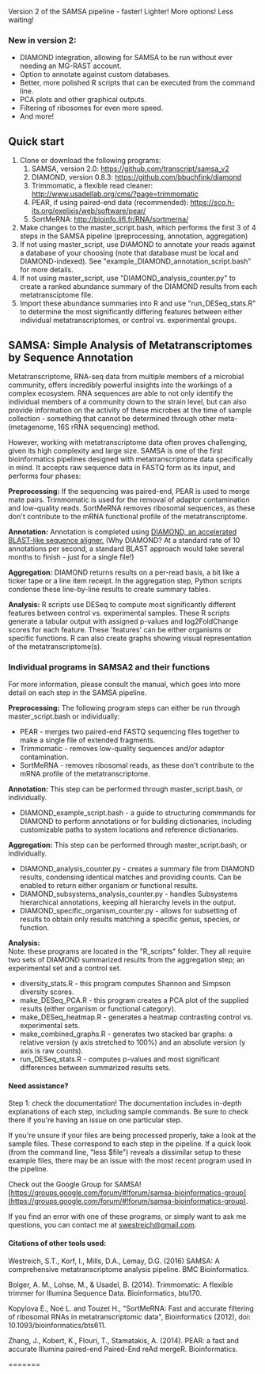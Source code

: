 Version 2 of the SAMSA pipeline - faster!  Lighter!  More options!  Less waiting!  

### New in version 2:
* DIAMOND integration, allowing for SAMSA to be run without ever needing an MG-RAST account.
* Option to annotate against custom databases.
* Better, more polished R scripts that can be executed from the command line.
* PCA plots and other graphical outputs.
* Filtering of ribosomes for even more speed.
* And more!

## Quick start
1. Clone or download the following programs:
	1. SAMSA, version 2.0: https://github.com/transcript/samsa_v2
	2. DIAMOND, version 0.8.3: https://github.com/bbuchfink/diamond
	3. Trimmomatic, a flexible read cleaner: http://www.usadellab.org/cms/?page=trimmomatic
	4. PEAR, if using paired-end data (recommended): https://sco.h-its.org/exelixis/web/software/pear/
	5. SortMeRNA: http://bioinfo.lifl.fr/RNA/sortmerna/
2. Make changes to the master_script.bash, which performs the first 3 of 4 steps in the SAMSA pipeline (preprocessing, annotation, aggregation)
3. If not using master_script, use DIAMOND to annotate your reads against a database of your choosing (note that database must be local and DIAMOND-indexed).  See "example\_DIAMOND\_annotation\_script.bash" for more details.
4. If not using master_script, use "DIAMOND\_analysis\_counter.py" to create a ranked abundance summary of the DIAMOND results from each metatransciptome file.
5. Import these abundance summaries into R and use "run\_DESeq\_stats.R" to determine the most significantly differing features between either individual metatranscriptomes, or control vs. experimental groups.


## SAMSA: Simple Analysis of Metatranscriptomes by Sequence Annotation
Metatranscriptome, RNA-seq data from multiple members of a microbial community, offers incredibly powerful insights into the workings of a complex ecosystem.  RNA sequences are able to not only identify the individual members of a community down to the strain level, but can also provide information on the activity of these microbes at the time of sample collection - something that cannot be determined through other meta- (metagenome, 16S rRNA sequencing) method.  

However, working with metatranscriptome data often proves challenging, given its high complexity and large size.  SAMSA is one of the first bioinformatics pipelines designed with metatranscriptome data specifically in mind.  It accepts raw sequence data in FASTQ form as its input, and performs four phases:

**Preprocessing:** If the sequencing was paired-end, PEAR is used to merge mate pairs.  Trimmomatic is used for the removal of adaptor contamination and low-quality reads.  SortMeRNA removes ribosomal sequences, as these don't contribute to the mRNA functional profile of the metatranscriptome.

**Annotation:** Annotation is completed using [DIAMOND, an accelerated BLAST-like sequence aligner.](https://github.com/bbuchfink/diamond)  (Why DIAMOND?  At a standard rate of 10 annotations per second, a standard BLAST approach would take several months to finish - just for a single file!)

**Aggregation:** DIAMOND returns results on a per-read basis, a bit like a ticker tape or a line item receipt.  In the aggregation step, Python scripts condense these line-by-line results to create summary tables.

**Analysis:** R scripts use DESeq to compute most significantly different features between control vs. experimental samples.  These R scripts generate a tabular output with assigned p-values and log2FoldChange scores for each feature.  These 'features' can be either organisms or specific functions.  R can also create graphs showing visual representation of the metatranscriptome(s).

### Individual programs in SAMSA2 and their functions
For more information, please consult the manual, which goes into more detail on each step in the SAMSA pipeline.

**Preprocessing:** The following program steps can either be run through master_script.bash or individually:

* PEAR - merges two paired-end FASTQ sequencing files together to make a single file of extended fragments.
* Trimmomatic - removes low-quality sequences and/or adaptor contamination.
* SortMeRNA - removes ribosomal reads, as these don't contribute to the mRNA profile of the metatranscriptome.

**Annotation:** This step can be performed through master_script.bash, or individually.

* DIAMOND_example\_script.bash - a guide to structuring commmands for DIAMOND to perform annotations or for building dictionaries, including customizable paths to system locations and reference dictionaries.

**Aggregation:** This step can be performed through master_script.bash, or individually.

* DIAMOND_analysis\_counter.py - creates a summary file from DIAMOND results, condensing identical matches and providing counts.  Can be enabled to return either organism or functional results.
* DIAMOND_subsystems_analysis_counter.py - handles Subsystems hierarchical annotations, keeping all hierarchy levels in the output.
* DIAMOND_specific_organism_counter.py - allows for subsetting of results to obtain only results matching a specific genus, species, or function.

**Analysis:**    
Note: these programs are located in the "R_scripts" folder.  They all require two sets of DIAMOND summarized results from the aggregation step; an experimental set and a control set.

* diversity_stats.R - this program computes Shannon and Simpson diversity scores.
* make_DESeq\_PCA.R - this program creates a PCA plot of the supplied results (either organism or functional category).
* make_DESeq\_heatmap.R - generates a heatmap contrasting control vs. experimental sets.
* make_combined\_graphs.R - generates two stacked bar graphs: a relative version (y axis stretched to 100%) and an absolute version (y axis is raw counts).
* run_DESeq\_stats.R - computes p-values and most significant differences between summarized results sets.

#### Need assistance?    
Step 1: check the documentation!  The documentation includes in-depth explanations of each step, including sample commands.  Be sure to check there if you're having an issue on one particular step.

If you're unsure if your files are being processed properly, take a look at the sample files.  These correspond to each step in the pipeline.  If a quick look (from the command line, "less $file") reveals a dissimilar setup to these example files, there may be an issue with the most recent program used in the pipeline.

Check out the Google Group for SAMSA!  [https://groups.google.com/forum/#!forum/samsa-bioinformatics-group](https://groups.google.com/forum/#!forum/samsa-bioinformatics-group).  

If you find an error with one of these programs, or simply want to ask me questions, you can contact me at [swestreich@gmail.com](mailto:swestreich@gmail.com).  

#### Citations of other tools used:
Westreich, S.T., Korf, I., Mills, D.A., Lemay, D.G.  (2016) SAMSA: A comprehensive metatranscriptome analysis pipeline.  BMC Bioinformatics.

Bolger, A. M., Lohse, M., & Usadel, B. (2014). Trimmomatic: A flexible trimmer for Illumina Sequence Data. Bioinformatics, btu170.

Kopylova E., Noé L. and Touzet H., "SortMeRNA: Fast and accurate filtering of ribosomal RNAs in metatranscriptomic data", Bioinformatics (2012), doi: 10.1093/bioinformatics/bts611.

Zhang, J., Kobert, K., Flouri, T., Stamatakis, A.  (2014). PEAR: a fast and accurate Illumina paired-end Paired-End reAd mergeR. Bioinformatics.

=======
